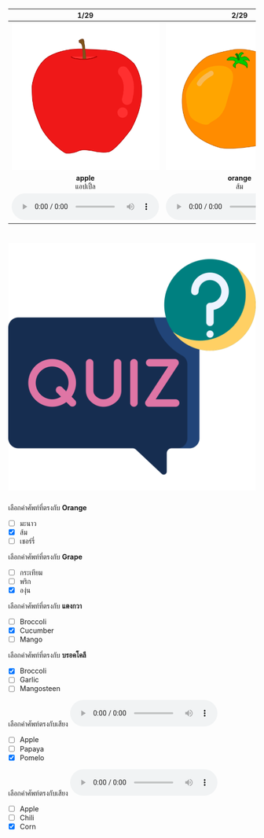 <div class="carrousel">


|1/29|2/29|3/29|4/29|5/29|6/29|7/29|8/29|9/29|10/29|11/29|12/29|13/29|14/29|15/29|16/29|17/29|18/29|19/29|20/29|21/29|22/29|23/29|24/29|25/29|26/29|27/29|28/29|29/29|
| :----: | :----: | :----: | :----: | :----: | :----: | :----: | :----: | :----: | :----: | :----: | :----: | :----: | :----: | :----: | :----: | :----: | :----: | :----: | :----: | :----: | :----: | :----: | :----: | :----: | :----: | :----: | :----: | :----: |
|![](/media/img/fruits__apple.svg)|![](/media/img/fruits__orange.svg)|![](/media/img/fruits__mango.svg)|![](/media/img/fruits__coco.svg)|![](/media/img/fruits__strawberry.svg)|![](/media/img/fruits__banana.svg)|![](/media/img/fruits__grape.svg)|![](/media/img/fruits__tamarind.svg)|![](/media/img/fruits__lemon.svg)|![](/media/img/fruits__pomelo.svg)|![](/media/img/fruits__papaya.svg)|![](/media/img/fruits__cherry.svg)|![](/media/img/fruits__durian.svg)|![](/media/img/fruits__longan.svg)|![](/media/img/fruits__mangosteen.svg)|![](/media/img/fruits__pineapple.svg)|![](/media/img/fruits__rose&#x20;apple.svg)|![](/media/img/fruits__avocado.svg)|![](/media/img/fruits__carrot.svg)|![](/media/img/fruits__tomato.svg)|![](/media/img/fruits__pumpkin.svg)|![](/media/img/fruits__mushroom.svg)|![](/media/img/fruits__cucumber.svg)|![](/media/img/fruits__garlic.svg)|![](/media/img/fruits__chili.svg)|![](/media/img/fruits__corn.svg)|![](/media/img/fruits__cabbage.svg)|![](/media/img/fruits__ginger.svg)|![](/media/img/fruits__broccoli.svg)|
|**apple**<br>แอปเปิ้ล|**orange**<br>ส้ม|**mango**<br>มะม่วง|**coco**<br>มะพร้าว|**strawberry**<br>สตรอเบอร์รี่|**banana**<br>กล้วย|**grape**<br>องุ่น|**tamarind**<br>มะขาม|**lemon**<br>มะนาว|**pomelo**<br>ส้มโอ|**papaya**<br>มะละกอ|**cherry**<br>เชอร์รี่|**durian**<br>ทุเรียน|**longan**<br>ลําไย|**mangosteen**<br>มังคุด|**pineapple**<br>สัปปะรด|**rose apple**<br>ชมพู่|**avocado**<br>อะโวคาโด|**carrot**<br>แครอท|**tomato**<br> มะเขือเทศ|**pumpkin**<br>ฟักทอง|**mushroom**<br>เห็ด|**cucumber**<br>แตงกวา|**garlic**<br>กระเทียม|**chili**<br>พริก|**corn**<br>ข้าวโพด|**cabbage**<br>กะหล่ําปลี|**ginger**<br>ขิง|**broccoli**<br>บรอคโคลี|
|![](/media/audio/apple.mp3)|![](/media/audio/orange.mp3)|![](/media/audio/mango.mp3)|![](/media/audio/coco.mp3)|![](/media/audio/strawberry.mp3)|![](/media/audio/banana.mp3)|![](/media/audio/grape.mp3)|![](/media/audio/tamarind.mp3)|![](/media/audio/lemon.mp3)|![](/media/audio/pomelo.mp3)|![](/media/audio/papaya.mp3)|![](/media/audio/cherry.mp3)|![](/media/audio/durian.mp3)|![](/media/audio/longan.mp3)|![](/media/audio/mangosteen.mp3)|![](/media/audio/pineapple.mp3)|![](/media/audio/rose&#x20;apple.mp3)|![](/media/audio/avocado.mp3)|![](/media/audio/carrot.mp3)|![](/media/audio/tomato.mp3)|![](/media/audio/pumpkin.mp3)|![](/media/audio/mushroom.mp3)|![](/media/audio/cucumber.mp3)|![](/media/audio/garlic.mp3)|![](/media/audio/chili.mp3)|![](/media/audio/corn.mp3)|![](/media/audio/cabbage.mp3)|![](/media/audio/ginger.mp3)|![](/media/audio/broccoli.mp3)|

</div>



# ![icon](/media/icons/quiz.svg) 

<div class=question>

 เลือกคำศัพท์ที่ตรงกับ **Orange**
 - [ ] มะนาว
 - [x] ส้ม
 - [ ] เชอร์รี่
</div>
<div class=question>

 เลือกคำศัพท์ที่ตรงกับ **Grape**
 - [ ] กระเทียม
 - [ ] พริก
 - [x] องุ่น
</div>
<div class=question>

 เลือกคำศัพท์ที่ตรงกับ **แตงกวา**
 - [ ] Broccoli
 - [x] Cucumber
 - [ ] Mango
</div>
<div class=question>

 เลือกคำศัพท์ที่ตรงกับ **บรอคโคลี**
 - [x] Broccoli
 - [ ] Garlic
 - [ ] Mangosteen
</div>
<div class=question>

เลือกคำศัพท์ตรงกับเสียง ![](/media/audio/pomelo.mp3) 
 - [ ] Apple
 - [ ] Papaya
 - [x] Pomelo
</div>

<div class=question>

เลือกคำศัพท์ตรงกับเสียง ![](/media/audio/corn.mp3) 
 - [ ] Apple
 - [ ] Chili
 - [x] Corn
</div>


